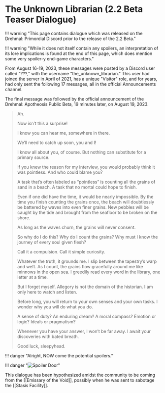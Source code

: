 # The Unknown Librarian (2.2 Beta Teaser Dialogue)

!!! warning "This page contains dialogue which was released on the Drehmal: Primordial Discord prior to the release of the 2.2 Beta."

!!! warning "While it does not itself contain any spoilers, an interpretation of its lore implications is found at the end of this page, which does mention some very spoiler-y end-game characters."

From August 16-19, 2023, these messages were posted by a Discord user called "???," with the username "the_unknown_librarian." This user had joined the server in April of 2021, has a unique "Visitor" role, and for years, had only sent the following 17 messages, all in the official Announcements channel.

The final message was followed by the official announcement of the Drehmal: Apotheosis Public Beta, 19 minutes later, on August 19, 2023.

> Ah.
>
> Now isn’t this a surprise!
>
> I know you can hear me, somewhere in there.
>
> We’ll need to catch up soon, you and I!
>
> I know all about you, of course. But nothing can substitute for a primary source.
>
> If you knew the reason for my interview, you would probably think it was pointless. And who could blame you?
>
> A task that’s often labeled as “pointless” is counting all the grains of sand in a beach. A task that no mortal could hope to finish.
>
> Even if one did have the time, it would be nearly impossible. By the time you finish counting the grains once, the beach will doubtlessly be battered by waves into even finer grains. New pebbles will be caught by the tide and brought from the seafloor to be broken on the shore.
>
> As long as the waves churn, the grains will never consent.
>
> So why do I do this? Why do I count the grains? Why must I know the journey of every soul given flesh?
>
> Call it a compulsion. Call it simple curiosity.
>
> Whatever the truth, it grounds me. I slip between the tapestry’s warp and weft. As I count, the grains flow gracefully around me like minnows in the open sea. I greedily read every word in the library, one letter at a time.
>
> But I forget myself. Allegory is not the domain of the historian. I am only here to watch and listen.
>
> Before long, you will return to your own senses and your own tasks. I wonder why you will do what you do.
>
> A sense of duty? An enduring dream? A moral compass? Emotion or logic? Ideals or pragmatism?
>
> Whenever you have your answer, I won’t be far away. I await your discoveries with bated breath.
>
> Good luck, sleepyhead.

!!! danger "Alright, NOW come the potential spoilers."

!!! danger "![Spoiler Door](/assets/img/spoiler_door.png)"

This dialogue has been hypothesized amidst the community to be coming from the [[Emissary of the Void]], possibly when he was sent to sabotage the [[Stasis Facility]].
